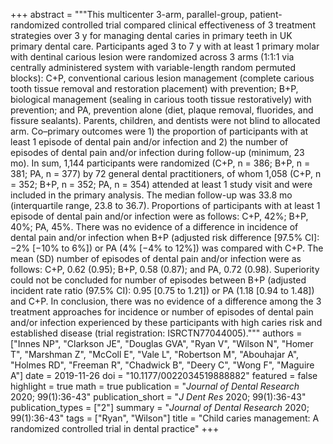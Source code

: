 +++
abstract = """This multicenter 3-arm, parallel-group, patient-randomized controlled trial compared clinical effectiveness of 3 treatment strategies over 3 y for managing dental caries in primary teeth in UK primary dental care. Participants aged 3 to 7 y with at least 1 primary molar with dentinal carious lesion were randomized across 3 arms (1:1:1 via centrally administered system with variable-length random permuted blocks): C+P, conventional carious lesion management (complete carious tooth tissue removal and restoration placement) with prevention; B+P, biological management (sealing in carious tooth tissue restoratively) with prevention; and PA, prevention alone (diet, plaque removal, fluorides, and fissure sealants). Parents, children, and dentists were not blind to allocated arm. Co–primary outcomes were 1) the proportion of participants with at least 1 episode of dental pain and/or infection and 2) the number of episodes of dental pain and/or infection during follow-up (minimum, 23 mo). In sum, 1,144 participants were randomized (C+P, n = 386; B+P, n = 381; PA, n = 377) by 72 general dental practitioners, of whom 1,058 (C+P, n = 352; B+P, n = 352; PA, n = 354) attended at least 1 study visit and were included in the primary analysis. The median follow-up was 33.8 mo (interquartile range, 23.8 to 36.7). Proportions of participants with at least 1 episode of dental pain and/or infection were as follows: C+P, 42%; B+P, 40%; PA, 45%. There was no evidence of a difference in incidence of dental pain and/or infection when B+P (adjusted risk difference [97.5% CI]: −2% [−10% to 6%]) or PA (4% [−4% to 12%]) was compared with C+P. The mean (SD) number of episodes of dental pain and/or infection were as follows: C+P, 0.62 (0.95); B+P, 0.58 (0.87); and PA, 0.72 (0.98). Superiority could not be concluded for number of episodes between B+P (adjusted incident rate ratio (97.5% CI): 0.95 [0.75 to 1.21]) or PA (1.18 [0.94 to 1.48]) and C+P. In conclusion, there was no evidence of a difference among the 3 treatment approaches for incidence or number of episodes of dental pain and/or infection experienced by these participants with high caries risk and established disease (trial registration: ISRCTN77044005)."""
authors = ["Innes NP", "Clarkson JE", "Douglas GVA", "Ryan V", "Wilson N", "Homer T", "Marshman Z", "McColl E", "Vale L", "Robertson M", "Abouhajar A", "Holmes RD", "Freeman R", "Chadwick B", "Deery C", "Wong F", "Maguire A"]
date = 2019-11-26
doi = "10.1177/0022034519888882"
featured = false
highlight = true
math = true
publication = "*Journal of Dental Research* 2020; 99(1):36-43"
publication_short = "*J Dent Res* 2020; 99(1):36-43"
publication_types = ["2"]
summary = "*Journal of Dental Research* 2020; 99(1):36-43"
tags = ["Ryan", "Wilson"]
title = "Child caries management: A randomized controlled trial in dental practice"
+++
